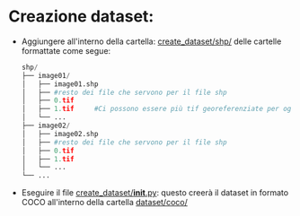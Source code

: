 # Creazione dataset:
* Aggiungere all'interno della cartella: [create_dataset/shp/](https://github.com/Marchisceddu/Progetto_Urbismap/blob/main/create_dataset/shp) delle cartelle formattate come segue:

    ```python
    shp/
    ├── image01/
    │   ├── image01.shp
    │   ├── #resto dei file che servono per il file shp
    │   ├── 0.tif
    │   ├── 1.tif     #Ci possono essere più tif georeferenziate per ogni file shp
    │   └── ...
    ├── image02/
    │   ├── image02.shp
    │   ├── #resto dei file che servono per il file shp
    │   ├── 0.tif
    │   ├── 1.tif
    │   └── ...
    └── ...
    ```

* Eseguire il file [create_dataset/__init__.py](https://github.com/Marchisceddu/Progetto_Urbismap/blob/main/create_dataset/__init__.py): questo creerà il dataset in formato COCO all'interno della cartella [dataset/coco/](https://github.com/Marchisceddu/Progetto_Urbismap/tree/main/dataset/coco)